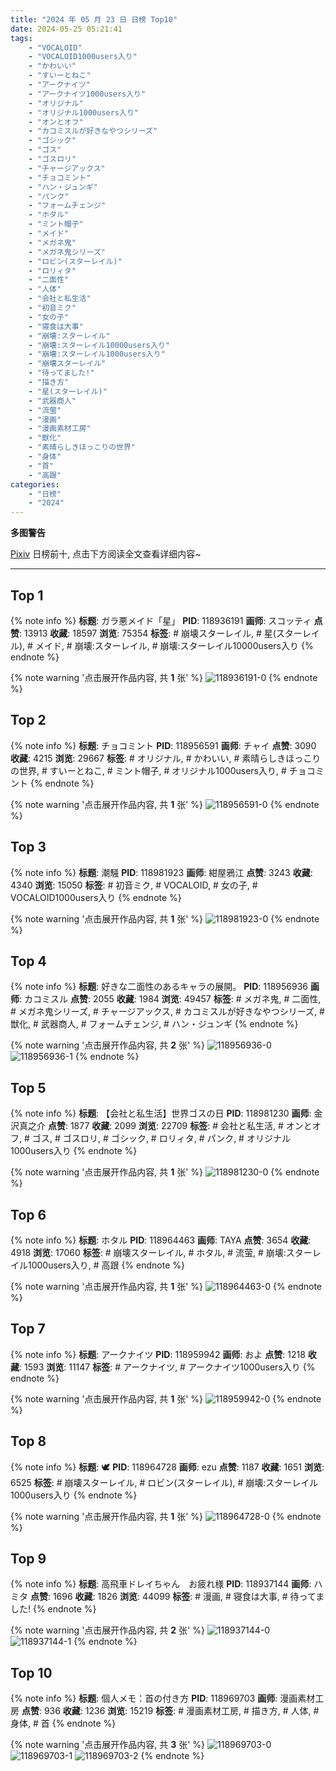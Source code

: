 ```yaml
---
title: "2024 年 05 月 23 日 日榜 Top10"
date: 2024-05-25 05:21:41
tags:
    - "VOCALOID"
    - "VOCALOID1000users入り"
    - "かわいい"
    - "すいーとねこ"
    - "アークナイツ"
    - "アークナイツ1000users入り"
    - "オリジナル"
    - "オリジナル1000users入り"
    - "オンとオフ"
    - "カコミスルが好きなやつシリーズ"
    - "ゴシック"
    - "ゴス"
    - "ゴスロリ"
    - "チャージアックス"
    - "チョコミント"
    - "ハン・ジュンギ"
    - "パンク"
    - "フォームチェンジ"
    - "ホタル"
    - "ミント帽子"
    - "メイド"
    - "メガネ鬼"
    - "メガネ鬼シリーズ"
    - "ロビン(スターレイル)"
    - "ロリィタ"
    - "二面性"
    - "人体"
    - "会社と私生活"
    - "初音ミク"
    - "女の子"
    - "寝食は大事"
    - "崩壊:スターレイル"
    - "崩壊:スターレイル10000users入り"
    - "崩壊:スターレイル1000users入り"
    - "崩壊スターレイル"
    - "待ってました!"
    - "描き方"
    - "星(スターレイル)"
    - "武器商人"
    - "流萤"
    - "漫画"
    - "漫画素材工房"
    - "獣化"
    - "素晴らしきほっこりの世界"
    - "身体"
    - "首"
    - "高跟"
categories:
    - "日榜"
    - "2024"
---
```


<i class="fa fa-triangle-exclamation"></i>**多图警告**<i class="fa fa-triangle-exclamation"></i>

[Pixiv](https://www.pixiv.net/) 日榜前十, 点击下方阅读全文查看详细内容~

<!-- more -->

---

## Top 1

{% note info %}
**标题**: ガラ悪メイド「星」
**PID**: 118936191 **画师**: スコッティ
**点赞**: 13913 **收藏**: 18597 **浏览**: 75354
**标签**: # 崩壊スターレイル, # 星(スターレイル), # メイド, # 崩壊:スターレイル, # 崩壊:スターレイル10000users入り
{% endnote %}

{% note warning '点击展开作品内容, 共 **1** 张' %}
![118936191-0](https://i.pixiv.re/img-original/img/2024/05/22/00/00/26/118936191_p0.jpg)
{% endnote %}

## Top 2

{% note info %}
**标题**: チョコミント
**PID**: 118956591 **画师**: チャイ
**点赞**: 3090 **收藏**: 4215 **浏览**: 29667
**标签**: # オリジナル, # かわいい, # 素晴らしきほっこりの世界, # すいーとねこ, # ミント帽子, # オリジナル1000users入り, # チョコミント
{% endnote %}

{% note warning '点击展开作品内容, 共 **1** 张' %}
![118956591-0](https://i.pixiv.re/img-original/img/2024/05/22/20/30/05/118956591_p0.png)
{% endnote %}

## Top 3

{% note info %}
**标题**: 潮騒
**PID**: 118981923 **画师**: 紺屋鴉江
**点赞**: 3243 **收藏**: 4340 **浏览**: 15050
**标签**: # 初音ミク, # VOCALOID, # 女の子, # VOCALOID1000users入り
{% endnote %}

{% note warning '点击展开作品内容, 共 **1** 张' %}
![118981923-0](https://i.pixiv.re/img-original/img/2024/05/23/19/24/43/118981923_p0.jpg)
{% endnote %}

## Top 4

{% note info %}
**标题**: 好きな二面性のあるキャラの展開。
**PID**: 118956936 **画师**: カコミスル
**点赞**: 2055 **收藏**: 1984 **浏览**: 49457
**标签**: # メガネ鬼, # 二面性, # メガネ鬼シリーズ, # チャージアックス, # カコミスルが好きなやつシリーズ, # 獣化, # 武器商人, # フォームチェンジ, # ハン・ジュンギ
{% endnote %}

{% note warning '点击展开作品内容, 共 **2** 张' %}
![118956936-0](https://i.pixiv.re/img-original/img/2024/05/22/20/42/03/118956936_p0.jpg)
![118956936-1](https://i.pixiv.re/img-original/img/2024/05/22/20/42/03/118956936_p1.jpg)
{% endnote %}

## Top 5

{% note info %}
**标题**: 【会社と私生活】世界ゴスの日
**PID**: 118981230 **画师**: 金沢真之介
**点赞**: 1877 **收藏**: 2099 **浏览**: 22709
**标签**: # 会社と私生活, # オンとオフ, # ゴス, # ゴスロリ, # ゴシック, # ロリィタ, # パンク, # オリジナル1000users入り
{% endnote %}

{% note warning '点击展开作品内容, 共 **1** 张' %}
![118981230-0](https://i.pixiv.re/img-original/img/2024/05/23/18/58/55/118981230_p0.jpg)
{% endnote %}

## Top 6

{% note info %}
**标题**: ホタル
**PID**: 118964463 **画师**: TAYA
**点赞**: 3654 **收藏**: 4918 **浏览**: 17060
**标签**: # 崩壊スターレイル, # ホタル, # 流萤, # 崩壊:スターレイル1000users入り, # 高跟
{% endnote %}

{% note warning '点击展开作品内容, 共 **1** 张' %}
![118964463-0](https://i.pixiv.re/img-original/img/2024/05/23/00/14/56/118964463_p0.jpg)
{% endnote %}

## Top 7

{% note info %}
**标题**: アークナイツ
**PID**: 118959942 **画师**: およ
**点赞**: 1218 **收藏**: 1593 **浏览**: 11147
**标签**: # アークナイツ, # アークナイツ1000users入り
{% endnote %}

{% note warning '点击展开作品内容, 共 **1** 张' %}
![118959942-0](https://i.pixiv.re/img-original/img/2024/05/22/22/10/25/118959942_p0.png)
{% endnote %}

## Top 8

{% note info %}
**标题**: 🕊️
**PID**: 118964728 **画师**: ezu
**点赞**: 1187 **收藏**: 1651 **浏览**: 6525
**标签**: # 崩壊スターレイル, # ロビン(スターレイル), # 崩壊:スターレイル1000users入り
{% endnote %}

{% note warning '点击展开作品内容, 共 **1** 张' %}
![118964728-0](https://i.pixiv.re/img-original/img/2024/05/23/00/23/29/118964728_p0.jpg)
{% endnote %}

## Top 9

{% note info %}
**标题**: 高飛車ドレイちゃん　お疲れ様
**PID**: 118937144 **画师**: ハミタ
**点赞**: 1696 **收藏**: 1826 **浏览**: 44099
**标签**: # 漫画, # 寝食は大事, # 待ってました!
{% endnote %}

{% note warning '点击展开作品内容, 共 **2** 张' %}
![118937144-0](https://i.pixiv.re/img-original/img/2024/05/22/00/21/31/118937144_p0.png)
![118937144-1](https://i.pixiv.re/img-original/img/2024/05/22/00/21/31/118937144_p1.png)
{% endnote %}

## Top 10

{% note info %}
**标题**: 個人メモ：首の付き方
**PID**: 118969703 **画师**: 漫画素材工房
**点赞**: 936 **收藏**: 1236 **浏览**: 15219
**标签**: # 漫画素材工房, # 描き方, # 人体, # 身体, # 首
{% endnote %}

{% note warning '点击展开作品内容, 共 **3** 张' %}
![118969703-0](https://i.pixiv.re/img-original/img/2024/05/23/06/00/09/118969703_p0.jpg)
![118969703-1](https://i.pixiv.re/img-original/img/2024/05/23/06/00/09/118969703_p1.jpg)
![118969703-2](https://i.pixiv.re/img-original/img/2024/05/23/06/00/09/118969703_p2.jpg)
{% endnote %}
